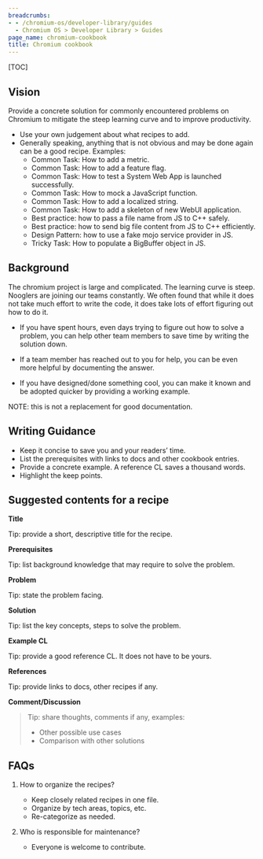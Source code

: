 ```yaml
---
breadcrumbs:
- - /chromium-os/developer-library/guides
  - Chromium OS > Developer Library > Guides
page_name: chromium-cookbook
title: Chromium cookbook
---
```


[TOC]

## Vision

Provide a concrete solution for commonly encountered problems on Chromium to
mitigate the steep learning curve and to improve productivity.

*   Use your own judgement about what recipes to add.
*   Generally speaking, anything that is not obvious and may be done again can
    be a good recipe. Examples:
    *   Common Task: How to add a metric.
    *   Common Task: How to add a feature flag.
    *   Common Task: How to test a System Web App is launched successfully.
    *   Common Task: How to mock a JavaScript function.
    *   Common Task: How to add a localized string.
    *   Common Task: How to add a skeleton of new WebUI application.
    *   Best practice: how to pass a file name from JS to C++ safely.
    *   Best practice: how to send big file content from JS to C++ efficiently.
    *   Design Pattern: how to use a fake mojo service provider in JS.
    *   Tricky Task: How to populate a BigBuffer object in JS.

## Background

The chromium project is large and complicated. The learning curve is steep.
Nooglers are joining our teams constantly. We often found that while it does not
take much effort to write the code, it does take lots of effort figuring out how
to do it.

*   If you have spent hours, even days trying to figure out how to solve a
    problem, you can help other team members to save time by writing the
    solution down.

*   If a team member has reached out to you for help, you can be even more
    helpful by documenting the answer.

*   If you have designed/done something cool, you can make it known and be
    adopted quicker by providing a working example.

NOTE: this is not a replacement for good documentation.

## Writing Guidance

*   Keep it concise to save you and your readers’ time.
*   List the prerequisites with links to docs and other cookbook entries.
*   Provide a concrete example. A reference CL saves a thousand words.
*   Highlight the keep points.

## Suggested contents for a recipe

**Title**

Tip: provide a short, descriptive title for the recipe.

**Prerequisites**

Tip: list background knowledge that may require to solve the problem.

**Problem**

Tip: state the problem facing.

**Solution**

Tip: list the key concepts, steps to solve the problem.

**Example CL**

Tip: provide a good reference CL. It does not have to be yours.

**References**

Tip: provide links to docs, other recipes if any.

**Comment/Discussion**

> Tip: share thoughts, comments if any, examples:
>
> *   Other possible use cases
> *   Comparison with other solutions

## FAQs

1.  How to organize the recipes?

    *   Keep closely related recipes in one file.
    *   Organize by tech areas, topics, etc.
    *   Re-categorize as needed.

2.  Who is responsible for maintenance?

    *   Everyone is welcome to contribute.
